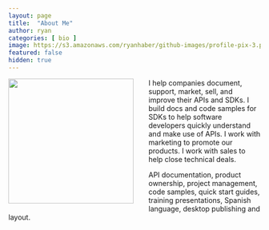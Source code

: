 ```yaml
---
layout: page
title:  "About Me"
author: ryan
categories: [ bio ]
image: https://s3.amazonaws.com/ryanhaber/github-images/profile-pix-3.png
featured: false
hidden: true
---
```


<img src="https://s3.amazonaws.com/ryanhaber/github-images/profile-pix-3.png" style="width: 250px; float: left; margin-right: 30px; margin-bottom: 10px" />

I help companies document, support, market, sell, and improve their APIs and SDKs. I build docs and code samples for SDKs to help software developers quickly understand and make use of APIs. I work with marketing to promote our products. I work with sales to help close technical deals.

API documentation, product ownership, project management, code samples, quick start guides, training presentations, Spanish language, desktop publishing and layout.